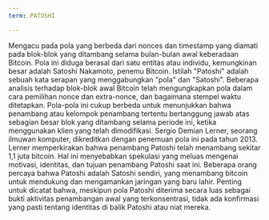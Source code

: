 ```yaml
---
term: PATOSHI

---
```

Mengacu pada pola yang berbeda dari nonces dan timestamp yang diamati pada blok-blok yang ditambang selama bulan-bulan awal keberadaan Bitcoin. Pola ini diduga berasal dari satu entitas atau individu, kemungkinan besar adalah Satoshi Nakamoto, penemu Bitcoin. Istilah "Patoshi" adalah sebuah kata serapan yang menggabungkan "pola" dan "Satoshi". Beberapa analisis terhadap blok-blok awal Bitcoin telah mengungkapkan pola dalam cara pemilihan nonce dan extra-nonce, dan bagaimana stempel waktu ditetapkan. Pola-pola ini cukup berbeda untuk menunjukkan bahwa penambang atau kelompok penambang tertentu bertanggung jawab atas sebagian besar blok yang ditambang selama periode ini, ketika menggunakan klien yang telah dimodifikasi. Sergio Demian Lerner, seorang ilmuwan komputer, dikreditkan dengan penemuan pola ini pada tahun 2013. Lerner memperkirakan bahwa penambang Patoshi telah menambang sekitar 1,1 juta bitcoin. Hal ini menyebabkan spekulasi yang meluas mengenai motivasi, identitas, dan tujuan penambang Patoshi saat ini. Beberapa orang percaya bahwa Patoshi adalah Satoshi sendiri, yang menambang bitcoin untuk mendukung dan mengamankan jaringan yang baru lahir. Penting untuk dicatat bahwa, meskipun pola Patoshi diterima secara luas sebagai bukti aktivitas penambangan awal yang terkonsentrasi, tidak ada konfirmasi yang pasti tentang identitas di balik Patoshi atau niat mereka.